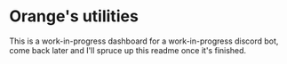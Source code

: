 # Orange's utilities

This is a work-in-progress dashboard for a work-in-progress discord bot, come back later and I'll spruce up this readme once it's finished.